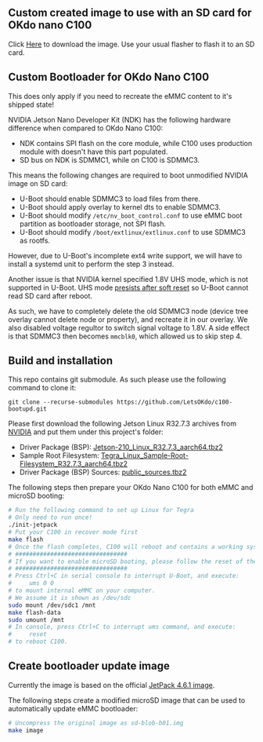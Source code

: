 ## Custom created image to use with an SD card for OKdo nano C100

Click [Here](https://auto.designspark.info/okdo_images/c100.img.xz) to download the image. Use your usual flasher to flash it to an SD card.


## Custom Bootloader for OKdo Nano C100
This does only apply if you need to recreate the eMMC content to it's shipped state!

NVIDIA Jetson Nano Developer Kit (NDK) has the following hardware difference when compared to OKdo Nano C100:

* NDK contains SPI flash on the core module, while C100 uses production module with doesn't have this part populated.
* SD bus on NDK is SDMMC1, while on C100 is SDMMC3.

This means the following changes are required to boot unmodified NVIDIA image on SD card:

* U-Boot should enable SDMMC3 to load files from there.
* U-Boot should apply overlay to kernel dts to enable SDMMC3.
* U-Boot should modify `/etc/nv_boot_control.conf` to use eMMC boot partition as bootloader storage, not SPI flash.
* U-Boot should modify `/boot/extlinux/extlinux.conf` to use SDMMC3 as rootfs.

However, due to U-Boot's incomplete ext4 write support, we will have to install a systemd unit to perform the step 3 instead.

Another issue is that NVIDIA kernel specified 1.8V UHS mode, which is not supported in U-Boot. UHS mode [presists after soft reset](https://forums.developer.nvidia.com/t/jetson-nano-warm-resets-fail-with-u-boot-no-partition-table-errors/192511) so U-Boot cannot read SD card after reboot.

As such, we have to completely delete the old SDMMC3 node (device tree overlay cannot delete node or property), and recreate it in our overlay. We also disabled voltage regultor to switch signal voltage to 1.8V. A side effect is that SDMMC3 then becomes `mmcblk0`, which allowed us to skip step 4.

## Build and installation

This repo contains git submodule. As such please use the following command to clone it:

```
git clone --recurse-submodules https://github.com/LetsOKdo/c100-bootupd.git
```

Please first download the following Jetson Linux R32.7.3 archives from [NVIDIA](https://developer.nvidia.com/embedded/linux-tegra-r3273) and put them under this project's folder:

* Driver Package (BSP): [Jetson-210_Linux_R32.7.3_aarch64.tbz2](https://developer.nvidia.com/downloads/remetpack-463r32releasev73t210jetson-210linur3273aarch64tbz2)
* Sample Root Filesystem: [Tegra_Linux_Sample-Root-Filesystem_R32.7.3_aarch64.tbz2](https://developer.nvidia.com/downloads/remeleasev73t210tegralinusample-root-filesystemr3273aarch64tbz2)
* Driver Package (BSP) Sources: [public_sources.tbz2](https://developer.nvidia.com/downloads/remack-sdksjetpack-463r32releasev73sourcest210publicsourcestbz2)

The following steps then prepare your OKdo Nano C100 for both eMMC and microSD booting:

```bash
# Run the following command to set up Linux for Tegra
# Only need to run once!
./init-jetpack
# Put your C100 in recover mode first
make flash
# Once the flash completes, C100 will reboot and contains a working system in eMMC.
# ################################
# If you want to enable microSD booting, please follow the reset of the guide:
# ################################
# Press Ctrl+C in serial console to interrupt U-Boot, and execute:
#     ums 0 0
# to mount internal eMMC on your computer.
# We assume it is shown as /dev/sdc
sudo mount /dev/sdc1 /mnt
make flash-data
sudo umount /mnt
# In console, press Ctrl+C to interrupt ums command, and execute:
#     reset
# to reboot C100.
```

## Create bootloader update image

Currently the image is based on the official [JetPack 4.6.1 image](https://developer.nvidia.com/embedded/l4t/r32_release_v7.1/jp_4.6.1_b110_sd_card/jeston_nano/jetson-nano-jp461-sd-card-image.zip).

The following steps create a modified microSD image that can be used to automatically update eMMC bootloader:

```bash
# Uncompress the original image as sd-blob-b01.img
make image
```

